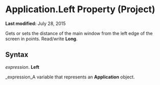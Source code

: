 
# Application.Left Property (Project)

 **Last modified:** July 28, 2015

Gets or sets the distance of the main window from the left edge of the screen in points. Read/write  **Long**.

## Syntax

 _expression_. **Left**

 _expression_A variable that represents an  **Application** object.

